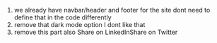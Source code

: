 1. we already have navbar/header and footer for the site dont need to define that in the code differently
2. remove that dark mode option I dont like that
3. remove this part also Share on LinkedInShare on Twitter